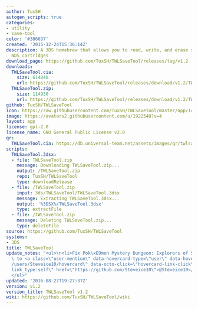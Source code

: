 ```yaml
---
author: TuxSH
autogen_scripts: true
categories:
- utility
- save-tool
color: '#386637'
created: '2015-12-24T15:36:14Z'
description: A 3DS homebrew that allows you to read, write, and erase save files from
  NDS cartridges
download_page: https://github.com/TuxSH/TWLSaveTool/releases/tag/v1.2
downloads:
  TWLSaveTool.cia:
    size: 614848
    url: https://github.com/TuxSH/TWLSaveTool/releases/download/v1.2/TWLSaveTool.cia
  TWLSaveTool.zip:
    size: 114930
    url: https://github.com/TuxSH/TWLSaveTool/releases/download/v1.2/TWLSaveTool.zip
github: TuxSH/TWLSaveTool
icon: https://raw.githubusercontent.com/TuxSH/TWLSaveTool/master/app/IconLarge.png
image: https://avatars2.githubusercontent.com/u/1922548?v=4
layout: app
license: gpl-2.0
license_name: GNU General Public License v2.0
qr:
  TWLSaveTool.cia: https://db.universal-team.net/assets/images/qr/twlsavetool.cia.png
scripts:
  TWLSaveTool.3dsx:
  - file: TWLSaveTool.zip
    message: Downloading TWLSaveTool.zip...
    output: /TWLSaveTool.zip
    repo: TuxSH/TWLSaveTool
    type: downloadRelease
  - file: /TWLSaveTool.zip
    input: 3ds/TWLSaveTool/TWLSaveTool.3dsx
    message: Extracting TWLSaveTool.3dsx...
    output: '%3DSX%/TWLSaveTool.3dsx'
    type: extractFile
  - file: /TWLSaveTool.zip
    message: Deleting TWLSaveTool.zip...
    type: deleteFile
source: https://github.com/TuxSH/TWLSaveTool
systems:
- 3DS
title: TWLSaveTool
update_notes: "<ul>\n<li>Fix Pok\xE9mon Mystery Dungeon: Explorers of Sky (thanks\
  \ to <a class=\"user-mention\" data-hovercard-type=\"user\" data-hovercard-url=\"\
  /users/Steveice10/hovercard\" data-octo-click=\"hovercard-link-click\" data-octo-dimensions=\"\
  link_type:self\" href=\"https://github.com/Steveice10\">@Steveice10</a>)</li>\n\
  </ul>"
updated: '2016-08-27T19:27:37Z'
version: v1.2
version_title: TWLSaveTool v1.2
wiki: https://github.com/TuxSH/TWLSaveTool/wiki
---
```


